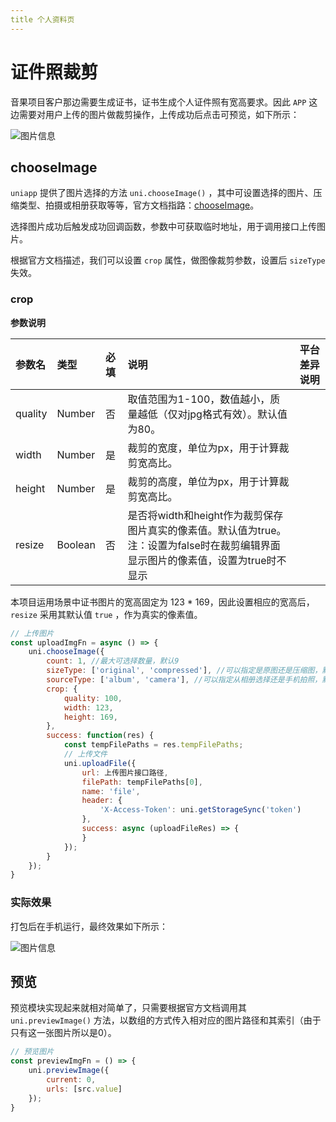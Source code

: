 ```yaml
---
title 个人资料页
---
```


# 证件照裁剪

音果项目客户那边需要生成证书，证书生成个人证件照有宽高要求。因此 `APP` 这边需要对用户上传的图片做裁剪操作，上传成功后点击可预览，如下所示：

![图片信息](https://s1.ax1x.com/2023/05/15/p9gyE26.png)

## chooseImage

`uniapp` 提供了图片选择的方法 `uni.chooseImage()` ，其中可设置选择的图片、压缩类型、拍摄或相册获取等等，官方文档指路：[chooseImage](https://uniapp.dcloud.net.cn/api/media/image.html#chooseimage)。

选择图片成功后触发成功回调函数，参数中可获取临时地址，用于调用接口上传图片。

根据官方文档描述，我们可以设置 `crop` 属性，做图像裁剪参数，设置后 `sizeType` 失效。

### crop

**参数说明**

| 参数名  | 类型    | 必填 | 说明                                                         | 平台差异说明 |
| :------ | :------ | :--- | :----------------------------------------------------------- | :----------- |
| quality | Number  | 否   | 取值范围为1-100，数值越小，质量越低（仅对jpg格式有效）。默认值为80。 |              |
| width   | Number  | 是   | 裁剪的宽度，单位为px，用于计算裁剪宽高比。                   |              |
| height  | Number  | 是   | 裁剪的高度，单位为px，用于计算裁剪宽高比。                   |              |
| resize  | Boolean | 否   | 是否将width和height作为裁剪保存图片真实的像素值。默认值为true。注：设置为false时在裁剪编辑界面显示图片的像素值，设置为true时不显示 |              |

本项目运用场景中证书图片的宽高固定为 123 * 169，因此设置相应的宽高后，`resize` 采用其默认值 `true` ，作为真实的像素值。

```js
// 上传图片
const uploadImgFn = async () => {
	uni.chooseImage({
		count: 1, //最大可选择数量，默认9
		sizeType: ['original', 'compressed'], //可以指定是原图还是压缩图，默认二者都有
		sourceType: ['album', 'camera'], //可以指定从相册选择还是手机拍照，默认二者都有
		crop: {
			quality: 100,
			width: 123,
			height: 169,
		},
		success: function(res) {
			const tempFilePaths = res.tempFilePaths;
			// 上传文件
			uni.uploadFile({
				url: 上传图片接口路径,
				filePath: tempFilePaths[0],
				name: 'file',
				header: {
					'X-Access-Token': uni.getStorageSync('token')
				},
				success: async (uploadFileRes) => {
				}
			});
		}
	});
}
```

### 实际效果

打包后在手机运行，最终效果如下所示：

![图片信息](https://s1.ax1x.com/2023/05/15/p9g6WX8.jpg)

## 预览

预览模块实现起来就相对简单了，只需要根据官方文档调用其 `uni.previewImage()` 方法，以数组的方式传入相对应的图片路径和其索引（由于只有这一张图片所以是0）。

```js
// 预览图片
const previewImgFn = () => {
	uni.previewImage({
		current: 0,
		urls: [src.value]
	});
}
```

